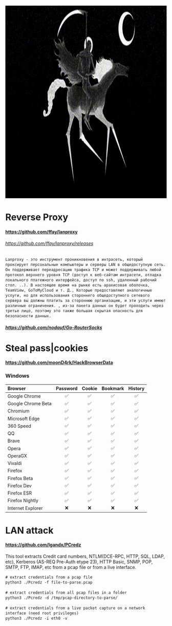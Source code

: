 <p align="center">
  <a>   
    <img src="https://github.com/Ondrik8/POST_EXPL./blob/gh-pages/post.gif" width="1000" height="600">
  </a>
</p>


# Reverse Proxy

#### https://github.com/ffay/lanproxy
###### https://github.com/ffay/lanproxy/releases

````
Lanproxy - это инструмент проникновения в интрасеть, который проксирует персональные компьютеры и серверы LAN в общедоступную сеть. Он поддерживает переадресацию трафика TCP и может поддерживать любой протокол верхнего уровня TCP (доступ к веб-сайтам интрасети, отладка локального платежного интерфейса, доступ по ssh, удаленный рабочий стол. ..). В настоящее время на рынке есть арахисовая оболочка, TeamView, GoToMyCloud и т. Д., Которые предоставляют аналогичные услуги, но для использования стороннего общедоступного сетевого сервера вы должны платить за стороннюю организацию, и эти услуги имеют различные ограничения. , из-за пакета данных он будет проходить через третье лицо, поэтому это также большая скрытая опасность для безопасности данных.
````
##### https://github.com/nodauf/Go-RouterSocks

# Steal pass|cookies

#### https://github.com/moonD4rk/HackBrowserData

### Windows
| Browser                             | Password | Cookie | Bookmark | History |
| :---------------------------------- | :------: | :----: | :------: | :-----: |
| Google Chrome |    ✅    |   ✅   |    ✅    |    ✅    |
| Google Chrome Beta |    ✅    |   ✅   |    ✅    |    ✅    |
| Chromium |    ✅    |    ✅    |    ✅    |    ✅    |
| Microsoft Edge |    ✅    |   ✅   |    ✅    |    ✅    |
| 360 Speed |    ✅    |   ✅   |    ✅    |    ✅    |
| QQ |    ✅    |   ✅   |    ✅    |    ✅    |
| Brave |    ✅    |   ✅   |    ✅    |    ✅    |
| Opera |    ✅    |    ✅    |    ✅    |    ✅    |
| OperaGX |    ✅    |    ✅    |    ✅    |    ✅    |
| Vivaldi |    ✅    |    ✅    |    ✅    |    ✅    |
| Firefox |    ✅    |   ✅   |    ✅    |    ✅    |
| Firefox Beta |    ✅    |   ✅   |    ✅    |    ✅    |
| Firefox Dev |    ✅    |   ✅   |    ✅    |    ✅    |
| Firefox ESR |    ✅    |   ✅   |    ✅    |    ✅    |
| Firefox Nightly |    ✅    |   ✅   |    ✅    |    ✅    |
| Internet Explorer |    ❌    |   ❌   |    ❌    |    ❌    |


# LAN attack

#### https://github.com/lgandx/PCredz

This tool extracts Credit card numbers, NTLM(DCE-RPC, HTTP, SQL, LDAP, etc), Kerberos (AS-REQ Pre-Auth etype 23), HTTP Basic, SNMP, POP, SMTP, FTP, IMAP, etc from a pcap file or from a live interface.

````
# extract credentials from a pcap file
python3 ./Pcredz -f file-to-parse.pcap

# extract credentials from all pcap files in a folder
python3 ./Pcredz -d /tmp/pcap-directory-to-parse/

# extract credentials from a live packet capture on a network interface (need root privileges)
python3 ./Pcredz -i eth0 -v

````

